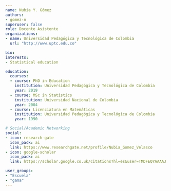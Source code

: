 ```yaml
---
name: Nubia Y. Gómez
authors:
- gomez-n
superuser: false
role: Docente Asistente
organizations:
- name: Universidad Pedagógica y Tecnológica de Colombia
  url: "http://www.uptc.edu.co"

bio: 
interests:
- Statistical education

education:
  courses:
  - course: PhD in Education 
    institution: Universidad Pedagógica y Tecnológica de Colombia
    year: 2019  
  - course: MSc in Statistics
    institution: Universidad Nacional de Colombia
    year: 2004
  - course: Licenciatura en Matemáticas
    institution: Universidad Pedagógica y Tecnológica de Colombia
    year: 1990

# Social/Academic Networking
social:
- icon: research-gate
  icon_pack: ai
  link: https://www.researchgate.net/profile/Nubia_Gomez_Velasco
- icon: google-scholar
  icon_pack: ai
  link: https://scholar.google.co.uk/citations?hl=es&user=TMDFEQYAAAAJ

user_groups:
- "Escuela"
- "gama"
---
```





